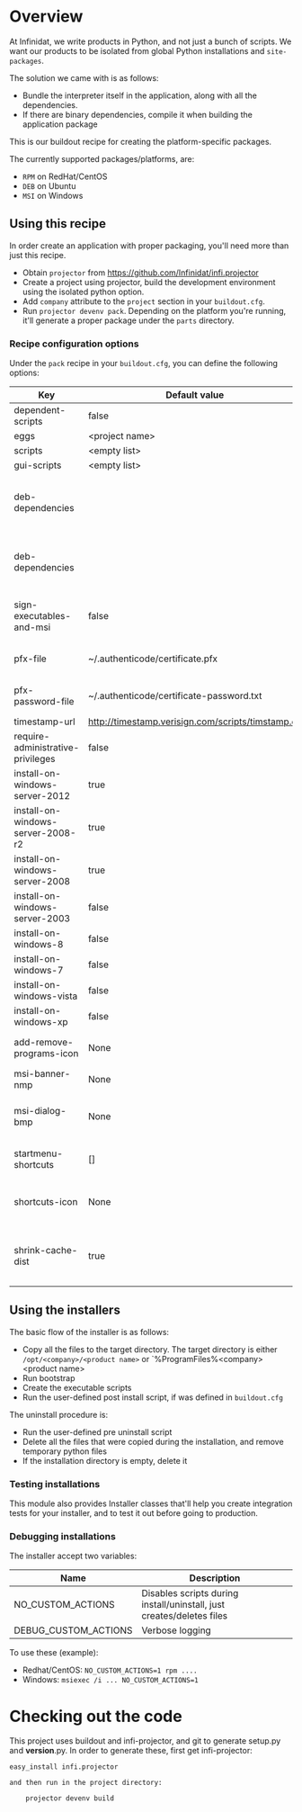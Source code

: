 Overview
========

At Infinidat, we write products in Python, and not just a bunch of scripts.
We want our products to be isolated from global Python installations and `site-packages`.

The solution we came with is as follows:

* Bundle the interpreter itself in the application, along with all the dependencies.
* If there are binary dependencies, compile it when building the application package

This is our buildout recipe for creating the platform-specific packages.

The currently supported packages/platforms, are:

* `RPM` on RedHat/CentOS
* `DEB` on Ubuntu
* `MSI` on Windows

Using this recipe
-----------------

In order create an application with proper packaging, you'll need more than just this recipe.

* Obtain `projector` from https://github.com/Infinidat/infi.projector
* Create a project using projector, build the development environment using the isolated python option.
* Add `company` attribute to the `project` section in your `buildout.cfg`.
* Run `projector devenv pack`. Depending on the platform you're running, it'll generate a proper package under the `parts` directory.


### Recipe configuration options

Under the `pack` recipe in your `buildout.cfg`, you can define the following options:

| Key                               | Default value                                      | Description                                                              |
| --------------------------------- | -------------------------------------------------- | ------------------------------------------------------------------------ |
| dependent-scripts                 | false                                              |                                                                          |
| eggs                              | \<project name>                                    |                                                                          |
| scripts                           | \<empty list>                                      |                                                                          |
| gui-scripts                       | \<empty list>                                      |                                                                          |
| deb-dependencies                  |                                                    | List of debian packages to be required prior installing your package     |
| deb-dependencies                  |                                                    | List of debian packages to be required prior installing your package     |
| sign-executables-and-msi          | false                                              | Digitally signed the MSI using Authenticode certificate                  |
| pfx-file                          | ~/.authenticode/certificate.pfx                    | Absolute location of the certificate file                                |
| pfx-password-file                 | ~/.authenticode/certificate-password.txt           | Absolute locaton for the private txt of the certificate                  |
| timestamp-url                     | http://timestamp.verisign.com/scripts/timstamp.dll | Timestamp server                                                         |
| require-administrative-privileges | false                                              |                                                                          |
| install-on-windows-server-2012    | true                                               |                                                                          |
| install-on-windows-server-2008-r2 | true                                               |                                                                          |
| install-on-windows-server-2008    | true                                               |                                                                          |
| install-on-windows-server-2003    | false                                              |                                                                          |
| install-on-windows-8              | false                                              |                                                                          |
| install-on-windows-7              | false                                              |                                                                          |
| install-on-windows-vista          | false                                              |                                                                          |
| install-on-windows-xp             | false                                              |                                                                          |
| add-remove-programs-icon          | None                                               | ICO file to use in the add/remove program applet                         |
| msi-banner-nmp                    | None                                               | Top banner                                                               |
| msi-dialog-bmp                    | None                                               | Background bitmap used on the welcome and completion dialogs             |
| startmenu-shortcuts               | []                                                 | ['shortcut_name' = 'executable_name', ...]                               |
| shortcuts-icon                    | None                                               | Icon file in EXE binary format to be used as icon for shortcuts          |
| shrink-cache-dist                 | true                                               | delete sources from .cache/dist that are under the install-requires tree |
Using the installers
--------------------

The basic flow of the installer is as follows:

* Copy all the files to the target directory. The target directory is either `/opt/<company>/<product name>` or `%ProgramFiles%\<company>\<product name>
* Run bootstrap
* Create the executable scripts
* Run the user-defined post install script, if was defined in `buildout.cfg`

The uninstall procedure is:

* Run the user-defined pre uninstall script
* Delete all the files that were copied during the installation, and remove temporary python files
* If the installation directory is empty, delete it

### Testing installations

This module also provides Installer classes that'll help you create integration tests for your installer, and to test it out before going to production.

### Debugging installations

The installer accept two variables:

| Name                 | Description                                                           |
| -------------------- | --------------------------------------------------------------------- |
| NO_CUSTOM_ACTIONS    | Disables scripts during install/uninstall, just creates/deletes files |
| DEBUG_CUSTOM_ACTIONS | Verbose logging                                                       |

To use these (example):

* Redhat/CentOS: `NO_CUSTOM_ACTIONS=1 rpm ....`
* Windows: `msiexec /i ... NO_CUSTOM_ACTIONS=1`



 Checking out the code
======================

This project uses buildout and infi-projector, and git to generate setup.py and __version__.py.
In order to generate these, first get infi-projector:

    easy_install infi.projector

    and then run in the project directory:

        projector devenv build
